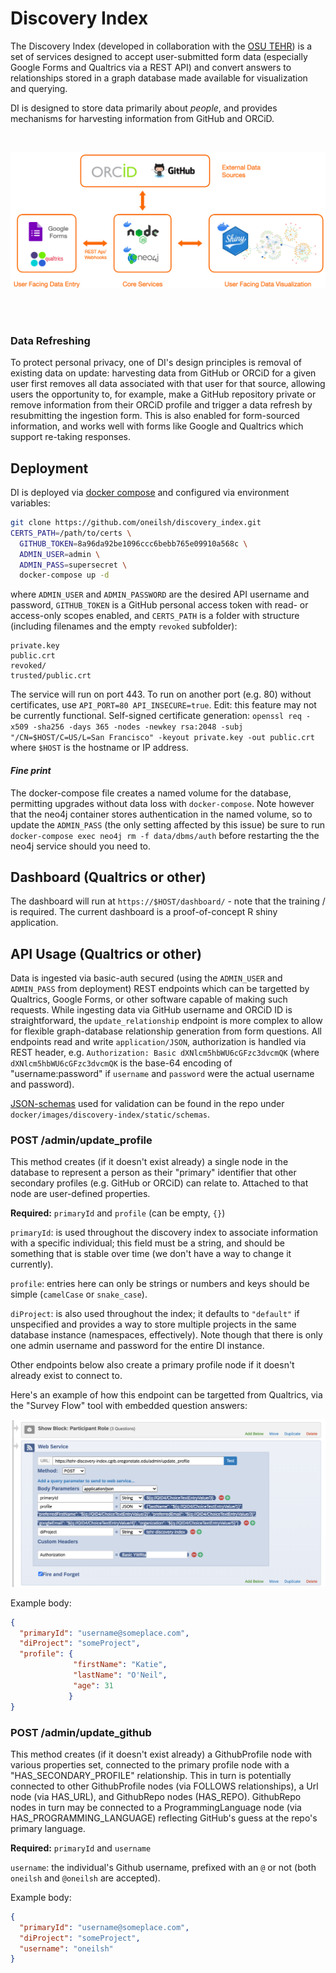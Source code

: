 
<!-- panels:start --> 

<!-- div:title-panel -->

# Discovery Index

<!-- div:left-panel -->

The Discovery Index (developed in collaboration with the [OSU TEHR](https://ehsc.oregonstate.edu/)) is a set of services 
designed to accept user-submitted form data (especially Google Forms and Qualtrics via a REST API) and convert answers to relationships
stored in a graph database made available for visualization and querying. 

DI is designed to store data primarily about *people*, and provides mechanisms for harvesting information from GitHub and ORCiD. 


<br />

![](media/architecture_diagram.png ':size=70%')

<br />
<br />

### Data Refreshing

To protect personal privacy, one of DI's design principles is removal of existing data on update: harvesting data from GitHub or ORCiD for a given 
user first removes all data associated with that user for that source, allowing users the opportunity to, for example, make a GitHub repository private or
remove information from their ORCiD profile and trigger a data refresh by resubmitting the ingestion form. This is also enabled for form-sourced information, and 
works well with forms like Google and Qualtrics which support re-taking responses. 

<!-- div:right-panel -->

<!-- panels:end -->




<!-- panels:start -->

<!-- div:title-panel -->

## Deployment

<!-- div:left-panel -->

DI is deployed via [docker compose](https://docs.docker.com/compose/) and configured via environment variables:

```bash
git clone https://github.com/oneilsh/discovery_index.git
CERTS_PATH=/path/to/certs \
  GITHUB_TOKEN=8a96da92be1096ccc6bebb765e09910a568c \
  ADMIN_USER=admin \
  ADMIN_PASS=supersecret \
  docker-compose up -d
```

where `ADMIN_USER` and `ADMIN_PASSWORD` are the desired API username and password, `GITHUB_TOKEN` is a GitHub personal access token with read- or access-only scopes enabled, and `CERTS_PATH` is a folder with structure (including filenames and the empty `revoked` subfolder):

```
private.key
public.crt
revoked/
trusted/public.crt
```

The service will run on port 443. To run on another port (e.g. 80) without certificates, use `API_PORT=80 API_INSECURE=true`. Edit: this feature may not be currently functional. Self-signed certificate generation: `openssl req -x509 -sha256 -days 365 -nodes -newkey rsa:2048 -subj "/CN=$HOST/C=US/L=San Francisco" -keyout private.key -out public.crt` where `$HOST` is the hostname or IP address.

#### *Fine print*

The docker-compose file creates a named volume for the database, permitting upgrades without data loss with `docker-compose`. Note however
that the neo4j container stores authentication in the named volume, so to update the `ADMIN_PASS` (the only setting affected by this issue) be sure to run `docker-compose exec neo4j rm -f data/dbms/auth`
before restarting the the neo4j service should you need to. 

<!-- div:right-panel -->

<!-- panels:end -->






<!-- panels:start -->

<!-- div:title-panel -->

## Dashboard (Qualtrics or other)

<!-- div:left-panel -->

The dashboard will run at `https://$HOST/dashboard/` - note that the training / is required. The current dashboard is a proof-of-concept R shiny application. 


<!-- div:right-panel -->

<!-- panels:end --> 




## API Usage (Qualtrics or other)

<!-- div:left-panel -->

Data is ingested via basic-auth secured (using the `ADMIN_USER` and `ADMIN_PASS` from deployment) REST endpoints which can be targetted by Qualtrics,
Google Forms, or other software capable of making such requests. While ingesting data via GitHub username and ORCiD ID is straightforward, the `update_relationship`
endpoint is more complex to allow for flexible graph-database relationship generation from form questions. All endpoints read and write `application/JSON`, authorization is handled via REST header, e.g. `Authorization: Basic dXNlcm5hbWU6cGFzc3dvcmQK` (where `dXNlcm5hbWU6cGFzc3dvcmQK` is the base-64 encoding of "username:password" if `username` and `password` were the actual username and password).

[JSON-schemas](https://json-schema.org/) used for validation can be found in the repo under `docker/images/discovery-index/static/schemas`. 



<!-- div:right-panel -->

<!-- panels:end --> 






<!-- panels:start -->

<!-- div:left-panel -->

### POST /admin/update_profile

This method creates (if it doesn't exist already) a single node in the database to represent a person as their "primary" identifier that other secondary profiles (e.g. GitHub or ORCiD) can relate to. Attached to that node are user-defined properties.

**Required:** `primaryId` and `profile` (can be empty, `{}`)

`primaryId`: is used throughout the discovery index to associate information with a specific individual; this field must be a string, and should be something that is 
stable over time (we don't have a way to change it currently).

`profile`: entries here can only be strings or numbers and keys should be simple (`camelCase` or `snake_case`). 

`diProject`: is also used throughout the index; it defaults to `"default"` if unspecified and provides a way to store multiple projects in the same database instance (namespaces, effectively). Note though that there is only one admin username and password for the entire DI instance.

Other endpoints below also create a primary profile node if it doesn't already exist to connect to.

Here's an example of how this endpoint can be targetted from Qualtrics, via the "Survey Flow" tool with embedded question answers:

![](media/qualtrics_update_profile.png ':size=70%')

<!-- div:right-panel -->

Example body: 

```json
{
  "primaryId": "username@someplace.com",
  "diProject": "someProject",
  "profile": {
              "firstName": "Katie", 
              "lastName": "O'Neil", 
              "age": 31
             }
}
```

<!-- panels:end --> 





<!-- panels:start -->

<!-- div:left-panel -->

### POST /admin/update_github

This method creates (if it doesn't exist already) a GithubProfile node with various properties set, connected to the primary profile node with a "HAS_SECONDARY_PROFILE" relationship. This in turn is potentially connected to other GithubProfile nodes (via FOLLOWS relationships), a Url node (via HAS_URL), and GithubRepo nodes (HAS_REPO). 
GithubRepo nodes in turn may be connected to a ProgrammingLanguage node (via HAS_PROGRAMMING_LANGUAGE) reflecting GitHub's guess at the repo's primary language. 




**Required:** `primaryId` and `username`

`username`: the individual's Github username, prefixed with an `@` or not (both `oneilsh` and `@oneilsh` are accepted).

<!-- div:right-panel -->

Example body: 

```json
{
  "primaryId": "username@someplace.com",
  "diProject": "someProject",
  "username": "oneilsh"
}
```

<!-- panels:end --> 





